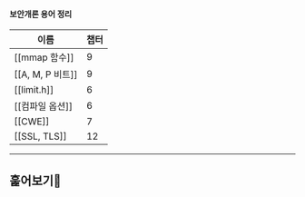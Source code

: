 #### 보안개론 용어 정리
|이름|챕터|
|---|---|
|[[mmap 함수]]|9|
|[[A, M, P 비트]]|9|
|[[limit.h]]|6|
|[[컴파일 옵션]]|6|
|[[CWE]]|7|
|[[SSL, TLS]]|12|
  
  
---
## 훑어보기🐶